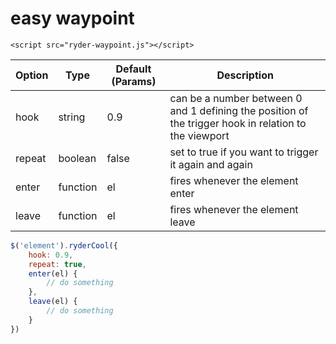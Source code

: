 # easy waypoint

`<script src="ryder-waypoint.js"></script>`



| Option | Type     | Default (Params) | Description                                                                                            |
| --     | --       | --               | --                                                                                                     |
| hook   | string   | 0.9              | can be a number between 0 and 1 defining the position of the trigger hook in relation to the viewport |
| repeat | boolean  | false            | set to true if you want to trigger it again and again                                                  |
| enter  | function | el               | fires whenever the element enter                                                                       |
| leave  | function | el               | fires whenever the element leave                                                                       |



```javascript
$('element').ryderCool({
	hook: 0.9,
	repeat: true,
	enter(el) {
		// do something
	},
	leave(el) {
		// do something
	}
})
```
